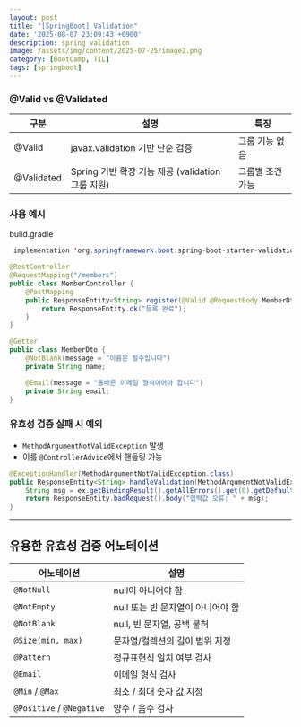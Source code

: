 ```yaml
---
layout: post
title: "[SpringBoot] Validation"
date: '2025-08-07 23:09:43 +0900'
description: spring validation
image: /assets/img/content/2025-07-25/image2.png
category: [BootCamp, TIL]
tags: [springboot]
---
```


### @Valid vs @Validated

| 구분 | 설명 | 특징 |
| --- | --- | --- |
| @Valid | javax.validation 기반 단순 검증 | 그룹 기능 없음 |
| @Validated | Spring 기반 확장 기능 제공 (validation 그룹 지원) | 그룹별 조건 가능 |

### 사용 예시
build.gradle

```java
 implementation 'org.springframework.boot:spring-boot-starter-validation'
```

```java
@RestController
@RequestMapping("/members")
public class MemberController {
    @PostMapping
    public ResponseEntity<String> register(@Valid @RequestBody MemberDto dto) {
        return ResponseEntity.ok("등록 완료");
    }
}
```

```java
@Getter
public class MemberDto {
    @NotBlank(message = "이름은 필수입니다")
    private String name;

    @Email(message = "올바른 이메일 형식이어야 합니다")
    private String email;
}
```

### 유효성 검증 실패 시 예외

- `MethodArgumentNotValidException` 발생
- 이를 `@ControllerAdvice`에서 핸들링 가능

```java
@ExceptionHandler(MethodArgumentNotValidException.class)
public ResponseEntity<String> handleValidation(MethodArgumentNotValidException ex) {
    String msg = ex.getBindingResult().getAllErrors().get(0).getDefaultMessage();
    return ResponseEntity.badRequest().body("입력값 오류: " + msg);
}

```

---

## 유용한 유효성 검증 어노테이션

| 어노테이션                 | 설명                                      |
|--------------------------|-------------------------------------------|
| `@NotNull`               | null이 아니어야 함                        |
| `@NotEmpty`              | null 또는 빈 문자열이 아니어야 함         |
| `@NotBlank`              | null, 빈 문자열, 공백 불허                |
| `@Size(min, max)`        | 문자열/컬렉션의 길이 범위 지정            |
| `@Pattern`               | 정규표현식 일치 여부 검사                 |
| `@Email`                 | 이메일 형식 검사                          |
| `@Min` / `@Max`          | 최소 / 최대 숫자 값 지정                  |
| `@Positive` / `@Negative`| 양수 / 음수 검사                          |
